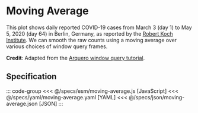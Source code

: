 <script setup>
  import { reset } from '@uwdata/vgplot';
  reset();
</script>

# Moving Average

This plot shows daily reported COVID-19 cases from March 3 (day 1) to May 5, 2020 (day 64)
in Berlin, Germany, as reported by the [Robert Koch Institute](https://www.rki.de/DE/Content/InfAZ/N/Neuartiges_Coronavirus/nCoV.html).
We can smooth the raw counts using a moving average over various choices of window query frames.

<Example spec="/specs/yaml/moving-average.yaml" />

**Credit**: Adapted from the [Arquero window query tutorial](https://observablehq.com/@uwdata/working-with-window-queries).

## Specification

::: code-group
<<< @/specs/esm/moving-average.js [JavaScript]
<<< @/specs/yaml/moving-average.yaml [YAML]
<<< @/specs/json/moving-average.json [JSON]
:::
